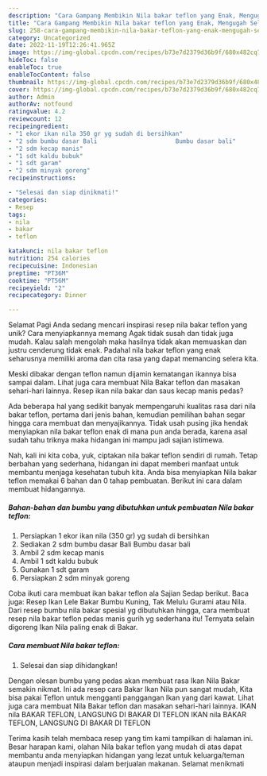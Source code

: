 ```yaml
---
description: "Cara Gampang Membikin Nila bakar teflon yang Enak, Mengugah Selera"
title: "Cara Gampang Membikin Nila bakar teflon yang Enak, Mengugah Selera"
slug: 258-cara-gampang-membikin-nila-bakar-teflon-yang-enak-mengugah-selera
category: Uncategorized
date: 2022-11-19T12:26:41.965Z
image: https://img-global.cpcdn.com/recipes/b73e7d2379d36b9f/680x482cq70/nila-bakar-teflon-foto-resep-utama.jpg
hideToc: false
enableToc: true
enableTocContent: false
thumbnail: https://img-global.cpcdn.com/recipes/b73e7d2379d36b9f/680x482cq70/nila-bakar-teflon-foto-resep-utama.jpg
cover: https://img-global.cpcdn.com/recipes/b73e7d2379d36b9f/680x482cq70/nila-bakar-teflon-foto-resep-utama.jpg
author: Admin
authorAv: notfound
ratingvalue: 4.2
reviewcount: 12
recipeingredient:
- "1 ekor ikan nila 350 gr yg sudah di bersihkan"
- "2 sdm bumbu dasar Bali                      Bumbu dasar bali"
- "2 sdm kecap manis"
- "1 sdt kaldu bubuk"
- "1 sdt garam"
- "2 sdm minyak goreng"
recipeinstructions:

- "Selesai dan siap dinikmati!"
categories:
- Resep
tags:
- nila
- bakar
- teflon

katakunci: nila bakar teflon 
nutrition: 254 calories
recipecuisine: Indonesian
preptime: "PT36M"
cooktime: "PT56M"
recipeyield: "2"
recipecategory: Dinner

---
```



Selamat Pagi Anda sedang mencari inspirasi resep nila bakar teflon yang unik? Cara menyiapkannya memang Agak tidak susah dan tidak juga mudah. Kalau salah mengolah maka hasilnya tidak akan memuaskan dan justru cenderung tidak enak. Padahal nila bakar teflon yang enak seharusnya memiliki aroma dan cita rasa yang dapat memancing selera kita.


Meski dibakar dengan teflon namun dijamin kematangan ikannya bisa sampai dalam. Lihat juga cara membuat Nila Bakar teflon dan masakan sehari-hari lainnya. Resep ikan nila bakar dan saus kecap manis pedas?

Ada beberapa hal yang sedikit banyak mempengaruhi kualitas rasa dari nila bakar teflon, pertama dari jenis bahan, kemudian pemilihan bahan segar hingga cara membuat dan menyajikannya. Tidak usah pusing jika hendak menyiapkan nila bakar teflon enak di mana pun anda berada, karena asal sudah tahu triknya maka hidangan ini mampu jadi sajian istimewa.


Nah, kali ini kita coba, yuk, ciptakan nila bakar teflon sendiri di rumah. Tetap berbahan yang sederhana, hidangan ini dapat memberi manfaat untuk membantu menjaga kesehatan tubuh kita. Anda bisa menyiapkan Nila bakar teflon memakai 6 bahan dan 0 tahap pembuatan. Berikut ini cara dalam membuat hidangannya.

<!--inarticleads1-->

##### Bahan-bahan dan bumbu yang dibutuhkan untuk pembuatan Nila bakar teflon:

1. Persiapkan 1 ekor ikan nila (350 gr) yg sudah di bersihkan
1. Sediakan 2 sdm bumbu dasar Bali                      Bumbu dasar bali
1. Ambil 2 sdm kecap manis
1. Ambil 1 sdt kaldu bubuk
1. Gunakan 1 sdt garam
1. Persiapkan 2 sdm minyak goreng


Coba ikuti cara membuat ikan bakar teflon ala Sajian Sedap berikut. Baca juga: Resep Ikan Lele Bakar Bumbu Kuning, Tak Melulu Gurami atau Nila. Dari resep bumbu nila bakar spesial yg dibutuhkan hingga, cara membuat resep nila bakar teflon pedas manis gurih yg sederhana itu! Ternyata selain digoreng Ikan Nila paling enak di Bakar. 

<!--inarticleads2-->

##### Cara membuat Nila bakar teflon:


1. Selesai dan siap dihidangkan!

Dengan olesan bumbu yang pedas akan membuat rasa Ikan Nila Bakar semakin nikmat. Ini ada resep cara Bakar Ikan Nila pun sangat mudah, Kita bisa pakai Teflon untuk mengganti panggangan Ikan yang dari kawat. Lihat juga cara membuat Nila Bakar teflon dan masakan sehari-hari lainnya. IKAN nila BAKAR TEFLON, LANGSUNG DI BAKAR DI TEFLON IKAN nila BAKAR TEFLON, LANGSUNG DI BAKAR DI TEFLON 

Terima kasih telah membaca resep yang tim kami tampilkan di halaman ini. Besar harapan kami, olahan Nila bakar teflon yang mudah di atas dapat membantu anda menyiapkan hidangan yang lezat untuk keluarga/teman ataupun menjadi inspirasi dalam berjualan makanan. Selamat menikmati
